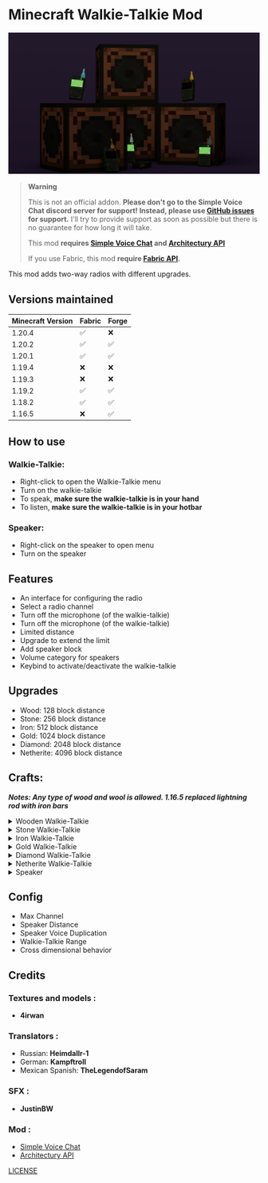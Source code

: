 # Minecraft Walkie-Talkie Mod
![image](https://raw.githubusercontent.com/Flaton1/walkie-talkie-mod/1.20.4/gallery/walkie_talkie_large.png)
<!-- prettier-ignore-start -->
> **Warning**
>
> This is not an official addon. **Please don't go to the Simple Voice Chat discord server for support! Instead, please use [GitHub issues](https://github.com/Flaton1/walkie-talkie-mod/issues)
> for support.** I'll try to provide support as soon as possible but there is no guarantee for how long it will take.
>
> This mod **requires [Simple Voice Chat](https://github.com/henkelmax/simple-voice-chat) and [Architectury API](https://github.com/architectury/architectury-api)**
> 
> If you use Fabric, this mod **require [Fabric API](https://github.com/FabricMC/fabric).**
<!-- prettier-ignore-end -->

This mod adds two-way radios with different upgrades.

## Versions maintained
| Minecraft Version | Fabric | Forge |
|-------------------|--------|-------|
| 1.20.4            | ✅      | ❌     |
| 1.20.2            | ✅      | ✅     |
| 1.20.1            | ✅      | ✅     |
| 1.19.4            | ❌      | ❌     |
| 1.19.3            | ❌      | ❌     |
| 1.19.2            | ✅      | ✅     |
| 1.18.2            | ✅      | ✅     |
| 1.16.5            | ❌      | ✅     |

## How to use
### Walkie-Talkie:
+ Right-click to open the Walkie-Talkie menu
+ Turn on the walkie-talkie
+ To speak, **make sure the walkie-talkie is in your hand**
+ To listen, **make sure the walkie-talkie is in your hotbar**
### Speaker:
+ Right-click on the speaker to open menu
+ Turn on the speaker
## Features
+ An interface for configuring the radio
+ Select a radio channel
+ Turn off the microphone (of the walkie-talkie)
+ Turn off the microphone (of the walkie-talkie)
+ Limited distance
+ Upgrade to extend the limit
+ Add speaker block
+ Volume category for speakers
+ Keybind to activate/deactivate the walkie-talkie
## Upgrades
+ Wood: 128 block distance
+ Stone: 256 block distance
+ Iron: 512 block distance
+ Gold: 1024 block distance
+ Diamond: 2048 block distance
+ Netherite: 4096 block distance
## Crafts:
***Notes: Any type of wood and wool is allowed. 1.16.5 replaced lightning rod with iron bars***
<details>
  <summary>Wooden Walkie-Talkie</summary>

  ![image](https://raw.githubusercontent.com/Flaton1/walkie-talkie-mod/1.20.4/gallery/walkie_talkie_craft_wood.png)
</details>
<details>
  <summary>Stone Walkie-Talkie</summary>

![image](https://raw.githubusercontent.com/Flaton1/walkie-talkie-mod/1.20.4/gallery/walkie_talkie_craft_stone.png)
</details>
<details>
  <summary>Iron Walkie-Talkie</summary>

![image](https://raw.githubusercontent.com/Flaton1/walkie-talkie-mod/1.20.4/gallery/walkie_talkie_craft_iron.png)
</details>
<details>
  <summary>Gold Walkie-Talkie</summary>

![image](https://raw.githubusercontent.com/Flaton1/walkie-talkie-mod/1.20.4/gallery/walkie_talkie_craft_gold.png)
</details>
<details>
  <summary>Diamond Walkie-Talkie</summary>

![image](https://raw.githubusercontent.com/Flaton1/walkie-talkie-mod/1.20.4/gallery/walkie_talkie_craft_diamond.png)
</details>
<details>
  <summary>Netherite Walkie-Talkie</summary>

![image](https://raw.githubusercontent.com/Flaton1/walkie-talkie-mod/1.20.4/gallery/walkie_talkie_craft_netherite.png)
</details>
<details>
  <summary>Speaker</summary>

![image](https://raw.githubusercontent.com/Flaton1/walkie-talkie-mod/1.20.4/gallery/walkie_talkie_craft_speaker.png)
</details>

## Config
+ Max Channel
+ Speaker Distance
+ Speaker Voice Duplication
+ Walkie-Talkie Range
+ Cross dimensional behavior
## Credits
### Textures and models :
+ **4irwan**

### Translators :
+ Russian: **Heimdallr-1**
+ German: **Kampftroll**
+ Mexican Spanish: **TheLegendofSaram**

### SFX :
+ **JustinBW**

### Mod :
+ [Simple Voice Chat](https://github.com/henkelmax/simple-voice-chat)
+ [Architectury API](https://github.com/architectury/architectury-api)

[LICENSE](https://raw.githubusercontent.com/Flaton1/walkie-talkie-mod/1.20.4/LICENSE)

